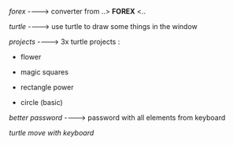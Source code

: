 *forex* ----> converter from ..> <strong>FOREX</strong> <..

*turtle* ----> use turtle to draw some things in the window

*projects* ----> 3x turtle projects :

- flower

- magic squares

- rectangle power

- circle (basic)

*better password* ----> password with all elements from keyboard 

*turtle move with keyboard*